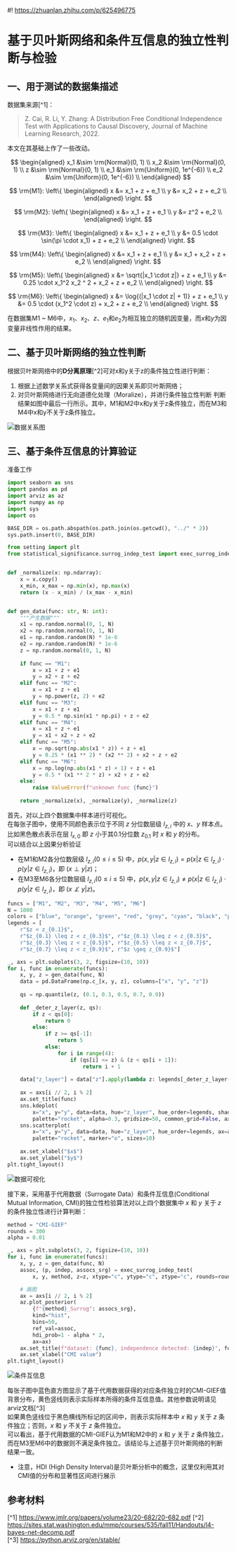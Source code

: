 #! https://zhuanlan.zhihu.com/p/625496775
# **基于贝叶斯网络和条件互信息的独立性判断与检验**

## **一、用于测试的数据集描述**

数据集来源[^1]：

> Z. Cai, R. Li, Y. Zhang: A Distribution Free Conditional Independence Test with Applications to Causal Discovery, Journal of Machine Learning Research, 2022. 

本文在其基础上作了一些改动。

$$
\begin{aligned}
    x_1 &\sim \rm{Normal}(0, 1) \\
    x_2 &\sim \rm{Normal}(0, 1) \\
    z &\sim \rm{Normal}(0, 1)  \\
    e_1 &\sim \rm{Uniform}(0, 1e^{-6}) \\
    e_2 &\sim \rm{Uniform}(0, 1e^{-6}) \\
\end{aligned}
$$

$$
\rm{M1}: \left\{
\begin{aligned}
    x &= x_1 + z + e_1 \\
    y &= x_2 + z + e_2 \\
\end{aligned}
\right. 
$$

$$
\rm{M2}: \left\{
\begin{aligned}
    x &= x_1 + z + e_1 \\
    y &= z^2 + e_2 \\
\end{aligned}
\right.
$$

$$
\rm{M3}: \left\{
\begin{aligned}
    x &= x_1 + z + e_1 \\
    y &= 0.5 \cdot \sin(\pi \cdot x_1) + z + e_2 \\
\end{aligned}
\right.
$$

$$
\rm{M4}: \left\{
\begin{aligned}
    x &= x_1 + z + e_1 \\
    y &= x_1 + x_2 + z + e_2 \\
\end{aligned}
\right.
$$

$$
\rm{M5}: \left\{
\begin{aligned}
    x &= \sqrt{|x_1 \cdot z|} + z + e_1 \\
    y &= 0.25 \cdot x_1^2 x_2 ^ 2 + x_2 + z  + e_2 \\
\end{aligned}
\right.
$$

$$
\rm{M6}: \left\{
\begin{aligned}
    x &= \log{(|x_1 \cdot z| + 1)} + z + e_1 \\
    y &= 0.5 \cdot (x_1^2 \cdot z) + x_2 + z  + e_2 \\
\end{aligned}
\right.
$$

在数据集M1 ~ M6中，$x_1$、$x_2$、$z$、$e_1$和$e_2$为相互独立的随机因变量，而$x$和$y$为因变量非线性作用的结果。

## **二、基于贝叶斯网络的独立性判断**

根据贝叶斯网络中的**D分离原理**[^2]可对x和y关于z的条件独立性进行判断：
1. 根据上述数学关系式获得各变量间的因果关系即贝叶斯网络；
2. 对贝叶斯网络进行无向道德化处理（Moralize），并进行条件独立性判断
判断结果如图中最后一行所示。其中，M1和M2中x和y关于z条件独立，而在M3和M4中x和y不关于z条件独立。

![数据关系图](数据关系图.png)

## **三、基于条件互信息的计算验证**

准备工作

```python
import seaborn as sns
import pandas as pd
import arviz as az
import numpy as np
import sys
import os

BASE_DIR = os.path.abspath(os.path.join(os.getcwd(), "../" * 2))
sys.path.insert(0, BASE_DIR)

from setting import plt
from statistical_significance.surrog_indep_test import exec_surrog_indep_test


def _normalize(x: np.ndarray):
    x = x.copy()
    x_min, x_max = np.min(x), np.max(x)
    return (x - x_min) / (x_max - x_min)


def gen_data(func: str, N: int):
    """产生数据"""
    x1 = np.random.normal(0, 1, N)
    x2 = np.random.normal(0, 1, N)
    e1 = np.random.random(N) * 1e-6
    e2 = np.random.random(N) * 1e-6
    z = np.random.normal(0, 1, N)
    
    if func == "M1":
        x = x1 + z + e1
        y = x2 + z + e2
    elif func == "M2":
        x = x1 + z + e1
        y = np.power(z, 2) + e2
    elif func == "M3":
        x = x1 + z + e1
        y = 0.5 * np.sin(x1 * np.pi) + z + e2
    elif func == "M4":
        x = x1 + z + e1
        y = x1 + x2 + z + e2
    elif func == "M5":
        x = np.sqrt(np.abs(x1 * z)) + z + e1
        y = 0.25 * (x1 ** 2) * (x2 ** 2) + x2 + z + e2
    elif func == "M6":
        x = np.log(np.abs(x1 * z) + 1) + z + e1
        y = 0.5 * (x1 ** 2 * z) + x2 + z + e2
    else:
        raise ValueError(f"unknown func {func}")
    
    return _normalize(x), _normalize(y), _normalize(z)
```

首先，对以上四个数据集中样本进行可视化。  
在每张子图中，使用不同颜色表示位于不同 $z$ 分位数层级 $l_{z,i}$ 中的 $x$、$y$ 样本点。比如黑色散点表示在层 $l_{x, 0}$ 即 $z$ 小于其0.1分位数 $z_{0.1}$ 时 $x$ 和 $y$ 的分布。  
可以结合以上因果分析验证
* 在M1和M2各分位数层级 $l_{z,i} (0 \leq i \leq 5)$ 中，$p(x,y|z \in l_{z, i})=p(x|z \in l_{z, i}) \cdot p(y|z \in l_{z, i})$，即 $(x \perp y|z)$；
* 在M3至M6各分位数层级 $l_{z,i} (0 \leq i \leq 5)$ 中，$p(x,y|z \in l_{z, i})\neq p(x|z \in l_{z, i}) \cdot p(y|z \in l_{z, i})$，即 $(x \not\perp y|z)$。

```python
funcs = ["M1", "M2", "M3", "M4", "M5", "M6"]
N = 1000
colors = ["blue", "orange", "green", "red", "grey", "cyan", "black", "purple"]
legends = [
    r"$z < z_{0.1}$",
    r"$z_{0.1} \leq z < z_{0.3}$", r"$z_{0.1} \leq z < z_{0.3}$",
    r"$z_{0.3} \leq z < z_{0.5}$", r"$z_{0.5} \leq z < z_{0.7}$",
    r"$z_{0.7} \leq z < z_{0.9}$", r"$z \geq z_{0.9}$"]

_, axs = plt.subplots(3, 2, figsize=(10, 10))
for i, func in enumerate(funcs):
    x, y, z = gen_data(func, N)
    data = pd.DataFrame(np.c_[x, y, z], columns=["x", "y", "z"])
    
    qs = np.quantile(z, (0.1, 0.3, 0.5, 0.7, 0.9))
    
    def _deter_z_layer(z, qs):
        if z < qs[0]:
            return 0
        else:
            if z >= qs[-1]:
                return 5
            else:
                for i in range(4):
                    if (qs[i] <= z) & (z < qs[i + 1]):
                        return i + 1
    
    data["z_layer"] = data["z"].apply(lambda z: legends[_deter_z_layer(z, qs)])
    
    ax = axs[i // 2, i % 2]
    ax.set_title(func)
    sns.kdeplot(
        x="x", y="y", data=data, hue="z_layer", hue_order=legends, shade=True, levels=5,
        palette="rocket", alpha=0.3, gridsize=50, common_grid=False, ax=ax, zorder=-1)
    sns.scatterplot(
        x="x", y="y", data=data, hue="z_layer", hue_order=legends, ax=ax, zorder=1, alpha=0.6,
        palette="rocket", marker="o", sizes=10)
    
    ax.set_xlabel("$x$")
    ax.set_ylabel("$y$")
plt.tight_layout()
```

![数据可视化](数据可视化.png)

接下来，采用基于代用数据（Surrogate Data）和条件互信息(Conditional Mutual Information, CMI)的独立性检验算法对以上四个数据集中 $x$ 和 $y$ 关于 $z$ 的条件独立性进行计算判断：

```python
method = "CMI-GIEF"
rounds = 300
alpha = 0.01

_, axs = plt.subplots(3, 2, figsize=(10, 10))
for i, func in enumerate(funcs):
    x, y, z = gen_data(func, N)
    assoc, (p, indep, assocs_srg) = exec_surrog_indep_test(
        x, y, method, z=z, xtype="c", ytype="c", ztype="c", rounds=rounds, alpha=alpha)

    # 画图
    ax = axs[i // 2, i % 2]
    az.plot_posterior(
        {f"{method}_Surrog": assocs_srg}, 
        kind="hist",
        bins=50,
        ref_val=assoc,
        hdi_prob=1 - alpha * 2,
        ax=ax)
    ax.set_title(f"dataset: {func}, independence detected: {indep}", fontsize=18)
    ax.set_xlabel("CMI value")
plt.tight_layout()
```

![条件互信息](条件互信息.png)

每张子图中蓝色直方图显示了基于代用数据获得的对应条件独立时的CMI-GIEF值背景分布，黄色竖线则表示实际样本所得的条件互信息值。其他参数说明请见arviz文档[^3]  
如果黄色竖线位于黑色横线所标记的区间中，则表示实际样本中  $x$ 和 $y$ 关于 $z$ 条件独立；否则，$x$ 和 $y$ 不关于 $z$ 条件独立。  
可以看出，基于代用数据的CMI-GIEF认为M1和M2中的 $x$ 和 $y$ 关于 $z$ 条件独立，而在M3至M6中的数据则不满足条件独立。该结论与上述基于贝叶斯网络的判断结果一致。
* 注意，HDI (High Density Interval)是贝叶斯分析中的概念，这里仅利用其对CMI值的分布和显著性区间进行展示

## **参考材料**

[^1] https://www.jmlr.org/papers/volume23/20-682/20-682.pdf
[^2] https://sites.stat.washington.edu/mmp/courses/535/fall11/Handouts/l4-bayes-net-decomp.pdf  
[^3] https://python.arviz.org/en/stable/